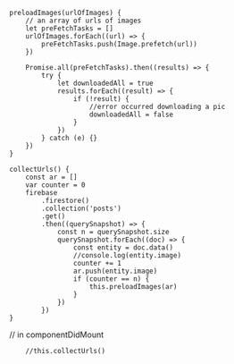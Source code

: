     preloadImages(urlOfImages) {
    	// an array of urls of images
    	let preFetchTasks = []
    	urlOfImages.forEach((url) => {
    		preFetchTasks.push(Image.prefetch(url))
    	})

    	Promise.all(preFetchTasks).then((results) => {
    		try {
    			let downloadedAll = true
    			results.forEach((result) => {
    				if (!result) {
    					//error occurred downloading a pic
    					downloadedAll = false
    				}
    			})
    		} catch (e) {}
    	})
    }

    collectUrls() {
    	const ar = []
    	var counter = 0
    	firebase
    		.firestore()
    		.collection('posts')
    		.get()
    		.then((querySnapshot) => {
    			const n = querySnapshot.size
    			querySnapshot.forEach((doc) => {
    				const entity = doc.data()
    				//console.log(entity.image)
    				counter += 1
    				ar.push(entity.image)
    				if (counter == n) {
    					this.preloadImages(ar)
    				}
    			})
    		})
    }

// in componentDidMount

    	//this.collectUrls()
